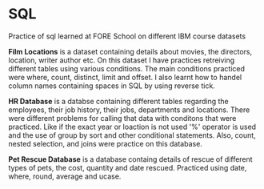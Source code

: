 # SQL
Practice of sql learned at FORE School on different IBM course datasets

**Film Locations** is a dataset containing details about movies, the directors, location, writer author etc. On this dataset I have practices retreiving different tables using various conditions. The main conditions practiced were where, count, distinct, limit and offset. I also learnt how to handel column names containing spaces in SQL by using reverse tick.

**HR Database** is a databse containing different tables regarding the employees, their job history, their jobs, departments and locations. There were different problems for calling that data with conditons that were practiced. Like if the exact year or loaction is not used '%' operator is used and the use of group by sort and other conditional statements. Also, count, nested selection, and joins were practice on this database.

**Pet Rescue Database** is a database containg details of rescue of different types of pets, the cost, quantity and date rescued. Practiced using date, where, round, average and ucase.
